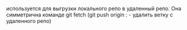 используется для выгрузки локального репо в удаленный репо. Она симметрична команде git fetch (git push origin : - удалить ветку с удаленного репо)